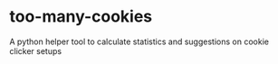 # too-many-cookies
A python helper tool to calculate statistics and suggestions on cookie clicker setups

